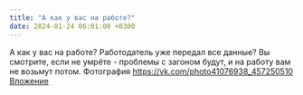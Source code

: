 ```yaml
---
title: "А как у вас на работе?"
date: 2024-01-24 06:01:00 +0300
---
```


А как у вас на работе?
Работодатель уже передал все данные?
Вы смотрите, если не умрёте - проблемы с загоном будут, и на работу вам не возьмут потом.
Фотография
<a class="vk-attach" href="https://vk.com/photo41076938_457250510">https://vk.com/photo41076938_457250510</a>
<a class="vk-attach" href="https://vk.com/photo41076938_457250510">Вложение</a>
